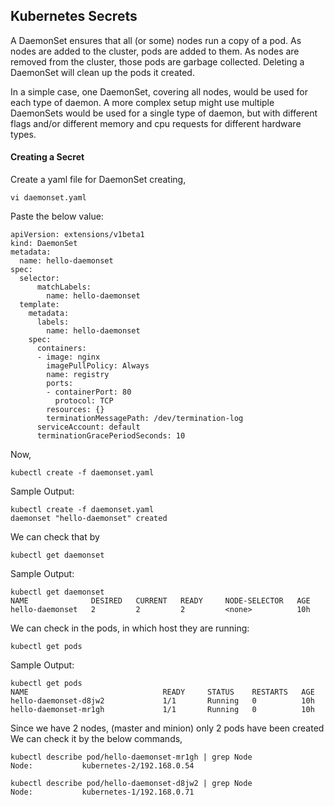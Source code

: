 ## Kubernetes Secrets

A DaemonSet ensures that all (or some) nodes run a copy of a pod. As nodes are added to the cluster, pods are added to them. As nodes are removed from the cluster, those pods are garbage collected. Deleting a DaemonSet will clean up the pods it created.

In a simple case, one DaemonSet, covering all nodes, would be used for each type of daemon. A more complex setup might use multiple DaemonSets would be used for a single type of daemon, but with different flags and/or different memory and cpu requests for different hardware types.

#### Creating a Secret

Create a yaml file for DaemonSet creating,

```
vi daemonset.yaml
```

Paste the below value:

```
apiVersion: extensions/v1beta1
kind: DaemonSet
metadata:
  name: hello-daemonset
spec:
  selector:
      matchLabels:
        name: hello-daemonset
  template:
    metadata:
      labels:
        name: hello-daemonset
    spec:
      containers:
      - image: nginx
        imagePullPolicy: Always
        name: registry
        ports:
        - containerPort: 80
          protocol: TCP
        resources: {}
        terminationMessagePath: /dev/termination-log
      serviceAccount: default
      terminationGracePeriodSeconds: 10
```

Now,

```
kubectl create -f daemonset.yaml
```

Sample Output:

```
kubectl create -f daemonset.yaml
daemonset "hello-daemonset" created
```

We can check that by

```
kubectl get daemonset
```

Sample Output:

```
kubectl get daemonset
NAME              DESIRED   CURRENT   READY     NODE-SELECTOR   AGE
hello-daemonset   2         2         2         <none>          10h
```

We can check in the pods, in which host they are running:

```
kubectl get pods
```

Sample Output:

```
kubectl get pods
NAME                              READY     STATUS    RESTARTS   AGE
hello-daemonset-d8jw2             1/1       Running   0          10h
hello-daemonset-mr1gh             1/1       Running   0          10h
```

Since we have 2 nodes, (master and minion) only 2 pods have been created
We can check it by the below commands,

```
kubectl describe pod/hello-daemonset-mr1gh | grep Node
Node:           kubernetes-2/192.168.0.54
```

```
kubectl describe pod/hello-daemonset-d8jw2 | grep Node
Node:           kubernetes-1/192.168.0.71
```
